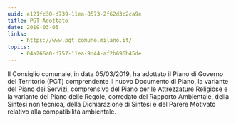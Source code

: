 ```yaml
---
uuid: e121fc30-d739-11ea-8573-2f62d3c2ca9e
title: PGT Adottato
date: 2019-03-05
links:
    - https://www.pgt.comune.milano.it/
topics:
    - 04a266a0-d757-11ea-9d44-af2b696b45de
---
```


Il Consiglio comunale, in data 05/03/2019, ha adottato il Piano di Governo del Territorio (PGT) comprendente il nuovo Documento di Piano, la variante del Piano dei Servizi, comprensivo del Piano per le Attrezzature Religiose e la variante del Piano delle Regole, corredato del Rapporto Ambientale, della Sintesi non tecnica, della Dichiarazione di Sintesi e del Parere Motivato relativo alla compatibilità ambientale.

